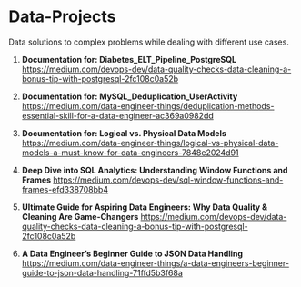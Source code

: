 # Data-Projects
Data solutions to complex problems while dealing with different use cases.

1. **Documentation for: Diabetes_ELT_Pipeline_PostgreSQL**
https://medium.com/devops-dev/data-quality-checks-data-cleaning-a-bonus-tip-with-postgresql-2fc108c0a52b

2. **Documentation for: MySQL_Deduplication_UserActivity**
https://medium.com/data-engineer-things/deduplication-methods-essential-skill-for-a-data-engineer-ac369a0982dd

3. **Documentation for: Logical vs. Physical Data Models**
https://medium.com/data-engineer-things/logical-vs-physical-data-models-a-must-know-for-data-engineers-7848e2024d91

4. **Deep Dive into SQL Analytics: Understanding Window Functions and Frames**
https://medium.com/devops-dev/sql-window-functions-and-frames-efd338708bb4

5. **Ultimate Guide for Aspiring Data Engineers: Why Data Quality & Cleaning Are Game-Changers**
https://medium.com/devops-dev/data-quality-checks-data-cleaning-a-bonus-tip-with-postgresql-2fc108c0a52b

6. **A Data Engineer’s Beginner Guide to JSON Data Handling**
https://medium.com/data-engineer-things/a-data-engineers-beginner-guide-to-json-data-handling-71ffd5b3f68a

